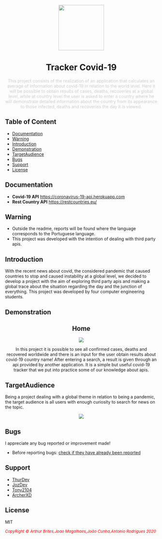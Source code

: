 <p align="center">
  <img src="https://cdn.discordapp.com/attachments/450718681492750344/694492085205860352/virus_coronavirus_covid_covid_icon_134829.png" width=150px" align="center">
</p>
                                                                        
<h1 align="center">Tracker Covid-19</h1>
<p align="center" style="color: #ccc;">
This project consists of the realization of an application that calculates an average of information about covid-19 in relation to the world level. Here it will be possible to obtain results of cases, deaths, recoveries at a global level, while at country level the user is asked to enter a country where he will demonstrate detailed information about the country from its appearance to those infected, deaths and recoveries the day it is viewed.
</p>


## Table of Content

- [Documentation](#documentation)
- [Warning](#warning)
- [Introduction](#introduction)
- [Demonstration](#demonstration)
- [TargetAudience](#targetaudience)
- [Bugs](#bugs)
- [Support](#support)
- [License](#license)


## Documentation

- **Covid-19 API** https://coronavirus-19-api.herokuapp.com
- **Rest Country API** https://restcountries.eu/


## Warning

- Outside the readme, reports will be found where the language corresponds to the Portuguese language.
- This project was developed with the intention of dealing with third party apis.




## Introduction

With the recent news about covid, the considered pandemic that caused countries to stop and caused instability at a global level, we decided to develop a project with the aim of exploring third party apis and making a global trace about the situation regarding the day and the junction of everything.
This project was developed by four computer engineering students.


## Demonstration

<h2 align="center">Home</h1>
<p align="center">
 <img src="https://i.gyazo.com/63c58438492689313a367c7c28d579fe.png"  align="center">
 
 <p align="center">In this project it is possible to see all confirmed cases, deaths and recovered worldwide and there is an input for the user obtain results about covid-19 country name!
After entering a search, a result is given through an api provided by another application. It is a simple but useful covid-19 tracker that we put into practice some of our knowledge about apis.</p></p>

## TargetAudience


Being a project dealing with a global theme in relation to being a pandemic, the target audience is all users with enough curiosity to search for news on the topic.                                                                                                                           
<p align="center"><img src="https://i.gyazo.com/9a33dfeaeaef4061a01c2c01d32ce4e8.png" align="center"></p>


## Bugs

I appreciate any bug reported or improvement made!

- Before reporting bugs:
[check if they have already been reported](https://github.com/jozdev/CodeBetter/issues)
                                                                                                                                      
## Support

- [ThurDev](https://github.com/thurdev)
- [JozDev](https://github.com/jozdev)
- [Tony2104](https://github.com/Tony2104)
- [ArcherXD](https://github.com/ArcherXD)



## License

MIT


 <i style='text-align: center; color: red;font-size: 13px;'>CopyRight © Arthur Brites,Joao Magalhaes,João Cunha,Antonio Rodrigues 2020</i> 
